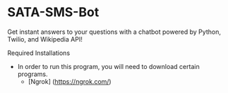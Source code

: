 # SATA-SMS-Bot
Get instant answers to your questions with a chatbot powered by Python, Twilio, and Wikipedia API!

Required Installations

- In order to run this program, you will need to download certain programs.
    - [Ngrok] (https://ngrok.com/)
  
